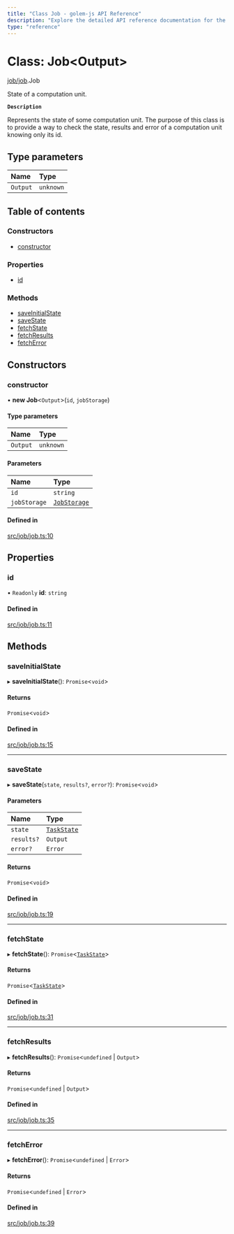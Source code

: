 ```yaml
---
title: "Class Job - golem-js API Reference"
description: "Explore the detailed API reference documentation for the Class Job within the golem-js SDK for the Golem Network."
type: "reference"
---
```

# Class: Job<Output\>

[job/job](../modules/job_job).Job

State of a computation unit.

**`Description`**

Represents the state of some computation unit. The purpose of this class is to provide a way to check the state, results and error of a computation unit knowing only its id.

## Type parameters

| Name | Type |
| :------ | :------ |
| `Output` | `unknown` |

## Table of contents

### Constructors

- [constructor](job_job.Job#constructor)

### Properties

- [id](job_job.Job#id)

### Methods

- [saveInitialState](job_job.Job#saveinitialstate)
- [saveState](job_job.Job#savestate)
- [fetchState](job_job.Job#fetchstate)
- [fetchResults](job_job.Job#fetchresults)
- [fetchError](job_job.Job#fetcherror)

## Constructors

### constructor

• **new Job**<`Output`\>(`id`, `jobStorage`)

#### Type parameters

| Name | Type |
| :------ | :------ |
| `Output` | `unknown` |

#### Parameters

| Name | Type |
| :------ | :------ |
| `id` | `string` |
| `jobStorage` | [`JobStorage`](../interfaces/job_storage.JobStorage) |

#### Defined in

[src/job/job.ts:10](https://github.com/golemfactory/golem-js/blob/fd57fdd/src/job/job.ts#L10)

## Properties

### id

• `Readonly` **id**: `string`

#### Defined in

[src/job/job.ts:11](https://github.com/golemfactory/golem-js/blob/fd57fdd/src/job/job.ts#L11)

## Methods

### saveInitialState

▸ **saveInitialState**(): `Promise`<`void`\>

#### Returns

`Promise`<`void`\>

#### Defined in

[src/job/job.ts:15](https://github.com/golemfactory/golem-js/blob/fd57fdd/src/job/job.ts#L15)

___

### saveState

▸ **saveState**(`state`, `results?`, `error?`): `Promise`<`void`\>

#### Parameters

| Name | Type |
| :------ | :------ |
| `state` | [`TaskState`](../enums/task_task.TaskState) |
| `results?` | `Output` |
| `error?` | `Error` |

#### Returns

`Promise`<`void`\>

#### Defined in

[src/job/job.ts:19](https://github.com/golemfactory/golem-js/blob/fd57fdd/src/job/job.ts#L19)

___

### fetchState

▸ **fetchState**(): `Promise`<[`TaskState`](../enums/task_task.TaskState)\>

#### Returns

`Promise`<[`TaskState`](../enums/task_task.TaskState)\>

#### Defined in

[src/job/job.ts:31](https://github.com/golemfactory/golem-js/blob/fd57fdd/src/job/job.ts#L31)

___

### fetchResults

▸ **fetchResults**(): `Promise`<`undefined` \| `Output`\>

#### Returns

`Promise`<`undefined` \| `Output`\>

#### Defined in

[src/job/job.ts:35](https://github.com/golemfactory/golem-js/blob/fd57fdd/src/job/job.ts#L35)

___

### fetchError

▸ **fetchError**(): `Promise`<`undefined` \| `Error`\>

#### Returns

`Promise`<`undefined` \| `Error`\>

#### Defined in

[src/job/job.ts:39](https://github.com/golemfactory/golem-js/blob/fd57fdd/src/job/job.ts#L39)
